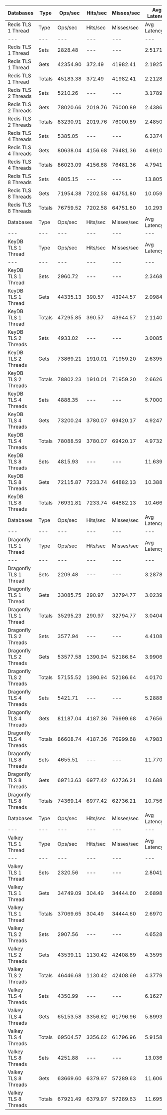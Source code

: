 | Databases | Type | Ops/sec | Hits/sec | Misses/sec | Avg Latency | p50 Latency | p99 Latency | p99.9 Latency | KB/sec |
| --- | --- | --- | --- | --- | --- | --- | --- | --- | --- |
| Redis TLS 1 Thread | Type | Ops/sec | Hits/sec | Misses/sec | Avg Latency | p50 Latency | p99 Latency | p99.9 Latency | KB/sec |
| --- | --- | --- | --- | --- | --- | --- | --- | --- | --- |
Redis TLS 1 Thread | Sets | 2828.48 | --- | --- | 2.51715 | 2.14300 | 3.77500 | 126.97500 | 1546.38 |
Redis TLS 1 Thread | Gets | 42354.90 | 372.49 | 41982.41 | 2.19252 | 2.12700 | 3.63100 | 6.52700 | 1835.25 |
Redis TLS 1 Thread | Totals | 45183.38 | 372.49 | 41982.41 | 2.21284 | 2.12700 | 3.63100 | 7.00700 | 3381.64 |
Redis TLS 2 Threads | Sets | 5210.26 | --- | --- | 3.17892 | 2.27100 | 6.07900 | 284.67100 | 2848.55 |
Redis TLS 2 Threads | Gets | 78020.66 | 2019.76 | 76000.89 | 2.43869 | 2.25500 | 5.79100 | 7.45500 | 4051.40 |
Redis TLS 2 Threads | Totals | 83230.91 | 2019.76 | 76000.89 | 2.48503 | 2.25500 | 5.79100 | 7.61500 | 6899.95 |
Redis TLS 4 Threads | Sets | 5385.05 | --- | --- | 6.33742 | 4.57500 | 11.00700 | 593.91900 | 2944.12 |
Redis TLS 4 Threads | Gets | 80638.04 | 4156.68 | 76481.36 | 4.69105 | 4.57500 | 10.55900 | 13.50300 | 5227.96 |
Redis TLS 4 Threads | Totals | 86023.09 | 4156.68 | 76481.36 | 4.79411 | 4.57500 | 10.62300 | 13.82300 | 8172.08 |
Redis TLS 8 Threads | Sets | 4805.15 | --- | --- | 13.80521 | 9.79100 | 24.44700 | 1384.44700 | 2627.07 |
Redis TLS 8 Threads | Gets | 71954.38 | 7202.58 | 64751.80 | 10.05928 | 9.72700 | 23.29500 | 30.59100 | 6421.97 |
Redis TLS 8 Threads | Totals | 76759.52 | 7202.58 | 64751.80 | 10.29377 | 9.72700 | 23.29500 | 31.23100 | 9049.04 |
| Databases | Type | Ops/sec | Hits/sec | Misses/sec | Avg Latency | p50 Latency | p99 Latency | p99.9 Latency | KB/sec |
| --- | --- | --- | --- | --- | --- | --- | --- | --- | --- |
| KeyDB TLS 1 Thread | Type | Ops/sec | Hits/sec | Misses/sec | Avg Latency | p50 Latency | p99 Latency | p99.9 Latency | KB/sec |
| --- | --- | --- | --- | --- | --- | --- | --- | --- | --- |
KeyDB TLS 1 Thread | Sets | 2960.72 | --- | --- | 2.34680 | 2.12700 | 3.34300 | 95.74300 | 1618.68 |
KeyDB TLS 1 Thread | Gets | 44335.13 | 390.57 | 43944.57 | 2.09847 | 2.11100 | 3.19900 | 3.77500 | 1921.39 |
KeyDB TLS 1 Thread | Totals | 47295.85 | 390.57 | 43944.57 | 2.11401 | 2.11100 | 3.21500 | 3.83900 | 3540.07 |
KeyDB TLS 2 Threads | Sets | 4933.02 | --- | --- | 3.00852 | 2.33500 | 9.15100 | 145.40700 | 2696.98 |
KeyDB TLS 2 Threads | Gets | 73869.21 | 1910.01 | 71959.20 | 2.63955 | 2.31900 | 8.38300 | 13.31100 | 3834.67 |
KeyDB TLS 2 Threads | Totals | 78802.23 | 1910.01 | 71959.20 | 2.66265 | 2.31900 | 8.44700 | 13.50300 | 6531.65 |
KeyDB TLS 4 Threads | Sets | 4888.35 | --- | --- | 5.70000 | 4.67100 | 12.79900 | 333.82300 | 2672.56 |
KeyDB TLS 4 Threads | Gets | 73200.24 | 3780.07 | 69420.17 | 4.92474 | 4.67100 | 12.15900 | 16.31900 | 4749.17 |
KeyDB TLS 4 Threads | Totals | 78088.59 | 3780.07 | 69420.17 | 4.97327 | 4.67100 | 12.22300 | 16.76700 | 7421.73 |
KeyDB TLS 8 Threads | Sets | 4815.93 | --- | --- | 11.63932 | 9.91900 | 25.59900 | 544.76700 | 2632.97 |
KeyDB TLS 8 Threads | Gets | 72115.87 | 7233.74 | 64882.13 | 10.38867 | 9.91900 | 24.44700 | 32.12700 | 6443.93 |
KeyDB TLS 8 Threads | Totals | 76931.81 | 7233.74 | 64882.13 | 10.46696 | 9.91900 | 24.57500 | 33.02300 | 9076.90 |
| Databases | Type | Ops/sec | Hits/sec | Misses/sec | Avg Latency | p50 Latency | p99 Latency | p99.9 Latency | KB/sec |
| --- | --- | --- | --- | --- | --- | --- | --- | --- | --- |
| Dragonfly TLS 1 Thread | Type | Ops/sec | Hits/sec | Misses/sec | Avg Latency | p50 Latency | p99 Latency | p99.9 Latency | KB/sec |
| --- | --- | --- | --- | --- | --- | --- | --- | --- | --- |
Dragonfly TLS 1 Thread | Sets | 2209.48 | --- | --- | 3.28782 | 2.99100 | 6.78300 | 110.59100 | 1207.96 |
Dragonfly TLS 1 Thread | Gets | 33085.75 | 290.97 | 32794.77 | 3.02397 | 2.99100 | 6.65500 | 7.19900 | 1433.62 |
Dragonfly TLS 1 Thread | Totals | 35295.23 | 290.97 | 32794.77 | 3.04049 | 2.99100 | 6.65500 | 7.23100 | 2641.58 |
Dragonfly TLS 2 Threads | Sets | 3577.94 | --- | --- | 4.41084 | 3.93500 | 9.15100 | 162.81500 | 1956.13 |
Dragonfly TLS 2 Threads | Gets | 53577.58 | 1390.94 | 52186.64 | 3.99069 | 3.93500 | 8.95900 | 10.68700 | 2784.12 |
Dragonfly TLS 2 Threads | Totals | 57155.52 | 1390.94 | 52186.64 | 4.01700 | 3.93500 | 8.95900 | 10.87900 | 4740.25 |
Dragonfly TLS 4 Threads | Sets | 5421.71 | --- | --- | 5.28881 | 4.89500 | 11.00700 | 205.82300 | 2964.16 |
Dragonfly TLS 4 Threads | Gets | 81187.04 | 4187.36 | 76999.68 | 4.76560 | 4.89500 | 10.62300 | 12.99100 | 5264.75 |
Dragonfly TLS 4 Threads | Totals | 86608.74 | 4187.36 | 76999.68 | 4.79835 | 4.89500 | 10.62300 | 13.18300 | 8228.91 |
Dragonfly TLS 8 Threads | Sets | 4655.51 | --- | --- | 11.77018 | 10.43100 | 29.05500 | 460.79900 | 2545.26 |
Dragonfly TLS 8 Threads | Gets | 69713.63 | 6977.42 | 62736.21 | 10.68889 | 10.43100 | 27.26300 | 43.26300 | 6221.55 |
Dragonfly TLS 8 Threads | Totals | 74369.14 | 6977.42 | 62736.21 | 10.75658 | 10.43100 | 27.39100 | 46.07900 | 8766.82 |
| Databases | Type | Ops/sec | Hits/sec | Misses/sec | Avg Latency | p50 Latency | p99 Latency | p99.9 Latency | KB/sec |
| --- | --- | --- | --- | --- | --- | --- | --- | --- | --- |
| Valkey TLS 1 Thread | Type | Ops/sec | Hits/sec | Misses/sec | Avg Latency | p50 Latency | p99 Latency | p99.9 Latency | KB/sec |
| --- | --- | --- | --- | --- | --- | --- | --- | --- | --- |
Valkey TLS 1 Thread | Sets | 2320.56 | --- | --- | 2.80411 | 2.36700 | 6.87900 | 42.49500 | 1268.69 |
Valkey TLS 1 Thread | Gets | 34749.09 | 304.49 | 34444.60 | 2.68986 | 2.35100 | 6.43100 | 10.68700 | 1505.13 |
Valkey TLS 1 Thread | Totals | 37069.65 | 304.49 | 34444.60 | 2.69701 | 2.35100 | 6.43100 | 11.19900 | 2773.83 |
Valkey TLS 2 Threads | Sets | 2907.56 | --- | --- | 4.65283 | 4.25500 | 10.55900 | 113.66300 | 1589.62 |
Valkey TLS 2 Threads | Gets | 43539.11 | 1130.42 | 42408.69 | 4.35957 | 4.25500 | 9.98300 | 13.37500 | 2262.52 |
Valkey TLS 2 Threads | Totals | 46446.68 | 1130.42 | 42408.69 | 4.37792 | 4.25500 | 9.98300 | 13.82300 | 3852.15 |
Valkey TLS 4 Threads | Sets | 4350.99 | --- | --- | 6.16277 | 5.66300 | 11.96700 | 116.73500 | 2378.77 |
Valkey TLS 4 Threads | Gets | 65153.58 | 3356.62 | 61796.96 | 5.89939 | 5.63100 | 11.51900 | 16.89500 | 4223.12 |
Valkey TLS 4 Threads | Totals | 69504.57 | 3356.62 | 61796.96 | 5.91588 | 5.63100 | 11.51900 | 17.66300 | 6601.90 |
Valkey TLS 8 Threads | Sets | 4251.88 | --- | --- | 13.03679 | 11.45500 | 21.24700 | 581.63100 | 2324.59 |
Valkey TLS 8 Threads | Gets | 63669.60 | 6379.97 | 57289.63 | 11.60642 | 11.39100 | 20.35100 | 27.26300 | 5685.92 |
Valkey TLS 8 Threads | Totals | 67921.49 | 6379.97 | 57289.63 | 11.69597 | 11.39100 | 20.35100 | 27.90300 | 8010.51 |
